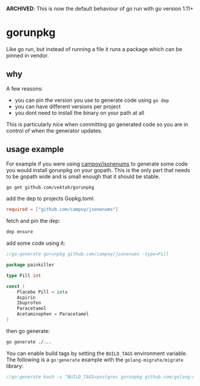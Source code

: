 **ARCHIVED**: This is now the default behaviour of go run with go version 1.11+

# gorunpkg

Like go run, but instead of running a file it runs a package which can be pinned in vendor.

## why

A few reasons:

- you can pin the version you use to generate code using `go dep`
- you can have different versions per project
- you dont need to install the binary on your path at all

This is particularly nice when committing go generated code so you are in control of when the generator updates.

## usage example

For example if you were using [campoy/jsonenums](http://github.com/campoy/jsonenums) to generate some code you would
install gorunpkg on your gopath. This is the only part that needs to be gopath wide and is small enough that it should be stable.

```bash
go get github.com/vektah/gorunpkg
```

add the dep to projects Gopkg.toml:

```toml
required = ["github.com/campoy/jsonenums"]
```

fetch and pin the dep:

```bash
dep ensure
```

add some code using it:

```go
//go:generate gorunpkg github.com/campoy/jsonenums -type=Pill

package painkiller

type Pill int

const (
	Placebo Pill = iota
	Aspirin
	Ibuprofen
	Paracetamol
	Acetaminophen = Paracetamol
)
```

then go generate:

```bash
go generate ./...
```

You can enable build tags by setting the `BUILD_TAGS` environment variable.
The following is a `go:generate` example with the `golang-migrate/migrate` library:

```go
//go:generate bash -c "BUILD_TAGS=postgres gorunpkg github.com/golang-migrate/migrate/cli --help"
```
